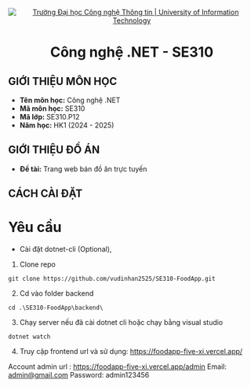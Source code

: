 <p align="center">
  <a href="https://www.uit.edu.vn/" title="Trường Đại học Công nghệ Thông tin" style="border: none;">
    <img src="https://i.imgur.com/WmMnSRt.png" alt="Trường Đại học Công nghệ Thông tin | University of Information Technology">
  </a>
</p>

<h1 align="center"><b>Công nghệ .NET - SE310</b></h1>

## GIỚI THIỆU MÔN HỌC

-   **Tên môn học:** Công nghệ .NET
-   **Mã môn học:** SE310
-   **Mã lớp:** SE310.P12
-   **Năm học:** HK1 (2024 - 2025)

## GIỚI THIỆU ĐỒ ÁN

-   **Đề tài:** Trang web bán đồ ăn trực tuyến
## CÁCH CÀI ĐẶT
# Yêu cầu
 - Cài đặt dotnet-cli (Optional), 
1. Clone repo 
```
git clone https://github.com/vudinhan2525/SE310-FoodApp.git
```
2. Cd vào folder backend
```
cd .\SE310-FoodApp\backend\
```
3. Chạy server nếu đã cài dotnet cli hoặc chạy bằng visual studio
```
dotnet watch
```
4. Truy cập frontend url và sử dụng:
https://foodapp-five-xi.vercel.app/

Account admin url : https://foodapp-five-xi.vercel.app/admin
Email: admin@gmail.com
Password: admin123456
